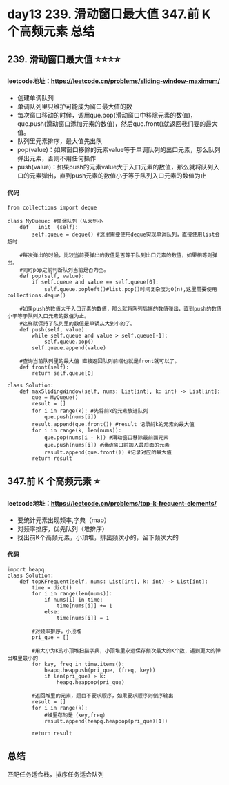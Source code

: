 # day13  239. 滑动窗口最大值 347.前 K 个高频元素 总结
## 239. 滑动窗口最大值 ⭐⭐⭐⭐
#### leetcode地址：https://leetcode.cn/problems/sliding-window-maximum/
- 创建单调队列
- 单调队列里只维护可能成为窗口最大值的数
- 每次窗口移动的时候，调用que.pop(滑动窗口中移除元素的数值)，que.push(滑动窗口添加元素的数值)，然后que.front()就返回我们要的最大值。
- 队列里元素排序，最大值先出队
- pop(value)：如果窗口移除的元素value等于单调队列的出口元素，那么队列弹出元素，否则不用任何操作
- push(value)：如果push的元素value大于入口元素的数值，那么就将队列入口的元素弹出，直到push元素的数值小于等于队列入口元素的数值为止
#### 代码
    from collections import deque

    class MyQueue: #单调队列（从大到小
        def __init__(self):
            self.queue = deque() #这里需要使用deque实现单调队列，直接使用list会超时
    
        #每次弹出的时候，比较当前要弹出的数值是否等于队列出口元素的数值，如果相等则弹出。
        #同时pop之前判断队列当前是否为空。
        def pop(self, value):
            if self.queue and value == self.queue[0]:
                self.queue.popleft()#list.pop()时间复杂度为O(n),这里需要使用collections.deque()
            
        #如果push的数值大于入口元素的数值，那么就将队列后端的数值弹出，直到push的数值小于等于队列入口元素的数值为止。
        #这样就保持了队列里的数值是单调从大到小的了。
        def push(self, value):
            while self.queue and value > self.queue[-1]:
                self.queue.pop()
            self.queue.append(value)
        
        #查询当前队列里的最大值 直接返回队列前端也就是front就可以了。
        def front(self):
            return self.queue[0]
    
    class Solution:
        def maxSlidingWindow(self, nums: List[int], k: int) -> List[int]:
            que = MyQueue()
            result = []
            for i in range(k): #先将前k的元素放进队列
                que.push(nums[i])
            result.append(que.front()) #result 记录前k的元素的最大值
            for i in range(k, len(nums)):
                que.pop(nums[i - k]) #滑动窗口移除最前面元素
                que.push(nums[i]) #滑动窗口前加入最后面的元素
                result.append(que.front()) #记录对应的最大值
            return result
            
## 347.前 K 个高频元素 ⭐
#### leetcode地址：https://leetcode.cn/problems/top-k-frequent-elements/
- 要统计元素出现频率,字典（map）
- 对频率排序，优先队列（堆排序）
- 找出前K个高频元素，小顶堆，排出频次小的，留下频次大的
#### 代码
    import heapq
    class Solution:
        def topKFrequent(self, nums: List[int], k: int) -> List[int]:
            time = dict()
            for i in range(len(nums)):
                if nums[i] in time:
                    time[nums[i]] += 1
                else:
                    time[nums[i]] = 1
        
            #对频率排序，小顶堆
            pri_que = [] 

            #用大小为K的小顶堆扫描字典，小顶堆里永远保存频次最大的K个数，遇到更大的弹出堆里最小的
            for key, freq in time.items():
                heapq.heappush(pri_que, (freq, key))
                if len(pri_que) > k: 
                    heapq.heappop(pri_que)
        
            #返回堆里的元素，题目不要求顺序，如果要求顺序则倒序输出
            result = []
            for i in range(k):
                #堆里存的是（key,freq）
                result.append(heapq.heappop(pri_que)[1])
        
            return result

## 总结
匹配任务适合栈，排序任务适合队列
